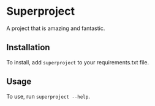 # Superproject

A project that is amazing and fantastic.

## Installation

To install, add `superproject` to your requirements.txt file.

## Usage

To use, run `superproject --help`.
